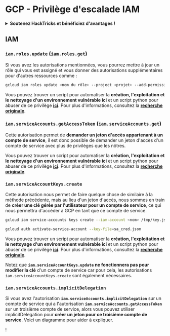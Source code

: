 # GCP - Privilège d'escalade IAM

<details>

<summary><strong>Soutenez HackTricks et bénéficiez d'avantages !</strong></summary>

* Si vous souhaitez voir votre **entreprise annoncée dans HackTricks** ou si vous souhaitez accéder à la **dernière version de PEASS ou télécharger HackTricks en PDF**, consultez les [**PLANS D'ABONNEMENT**](https://github.com/sponsors/carlospolop) !
* Obtenez le [**swag officiel PEASS & HackTricks**](https://peass.creator-spring.com)
* Découvrez [**The PEASS Family**](https://opensea.io/collection/the-peass-family), notre collection d'[**NFTs**](https://opensea.io/collection/the-peass-family) exclusifs
* **Rejoignez le** 💬 [**groupe Discord**](https://discord.gg/hRep4RUj7f) ou le [**groupe Telegram**](https://t.me/peass) ou **suivez** moi sur **Twitter** 🐦 [**@carlospolopm**](https://twitter.com/carlospolopm).
* **Partagez vos astuces de piratage en soumettant des PR aux** [**dépôts Github HackTricks**](https://github.com/carlospolop/hacktricks) et [**HackTricks Cloud**](https://github.com/carlospolop/hacktricks-cloud).

</details>

## IAM

### `iam.roles.update` (`iam.roles.get`)

Si vous avez les autorisations mentionnées, vous pourrez mettre à jour un rôle qui vous est assigné et vous donner des autorisations supplémentaires pour d'autres ressources comme :

```bash
gcloud iam roles update <nom du rôle> --project <projet> --add-permissions <permission>
```

Vous pouvez trouver un script pour automatiser la **création, l'exploitation et le nettoyage d'un environnement vulnérable ici** et un script python pour abuser de ce privilège [**ici**](https://github.com/RhinoSecurityLabs/GCP-IAM-Privilege-Escalation/blob/master/ExploitScripts/iam.roles.update.py). Pour plus d'informations, consultez la [**recherche originale**](https://rhinosecuritylabs.com/gcp/privilege-escalation-google-cloud-platform-part-1/).

### `iam.serviceAccounts.getAccessToken` (`iam.serviceAccounts.get`)

Cette autorisation permet de **demander un jeton d'accès appartenant à un compte de service**, il est donc possible de demander un jeton d'accès d'un compte de service avec plus de privilèges que les nôtres.

Vous pouvez trouver un script pour automatiser la **création, l'exploitation et le nettoyage d'un environnement vulnérable ici** et un script python pour abuser de ce privilège [**ici**](https://github.com/RhinoSecurityLabs/GCP-IAM-Privilege-Escalation/blob/master/ExploitScripts/iam.serviceAccounts.getAccessToken.py). Pour plus d'informations, consultez la [**recherche originale**](https://rhinosecuritylabs.com/gcp/privilege-escalation-google-cloud-platform-part-1/).

### `iam.serviceAccountKeys.create`

Cette autorisation nous permet de faire quelque chose de similaire à la méthode précédente, mais au lieu d'un jeton d'accès, nous sommes en train de **créer une clé gérée par l'utilisateur pour un compte de service**, ce qui nous permettra d'accéder à GCP en tant que ce compte de service.

```bash
gcloud iam service-accounts keys create --iam-account <nom> /tmp/key.json

gcloud auth activate-service-account --key-file=sa_cred.json
```

Vous pouvez trouver un script pour automatiser la **création, l'exploitation et le nettoyage d'un environnement vulnérable ici** et un script python pour abuser de ce privilège [**ici**](https://github.com/RhinoSecurityLabs/GCP-IAM-Privilege-Escalation/blob/master/ExploitScripts/iam.serviceAccountKeys.create.py). Pour plus d'informations, consultez la [**recherche originale**](https://rhinosecuritylabs.com/gcp/privilege-escalation-google-cloud-platform-part-1/).

Notez que **`iam.serviceAccountKeys.update` ne fonctionnera pas pour modifier la clé** d'un compte de service car pour cela, les autorisations `iam.serviceAccountKeys.create` sont également nécessaires.

### `iam.serviceAccounts.implicitDelegation`

Si vous avez l'autorisation **`iam.serviceAccounts.implicitDelegation`** sur un compte de service qui a l'autorisation **`iam.serviceAccounts.getAccessToken`** sur un troisième compte de service, alors vous pouvez utiliser implicitDelegation pour **créer un jeton pour ce troisième compte de service**. Voici un diagramme pour aider à expliquer.

!